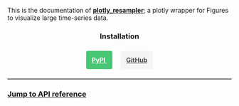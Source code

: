 This is the documentation of [**plotly\_resampler**]([htt](https://github.com/predict-idlab/plotly-resampler)); a plotly wrapper for Figures to visualize large time-series data.


<link rel="preload stylesheet" as="style" href="https://cdnjs.cloudflare.com/ajax/libs/font-awesome/5.15.2/css/all.min.css" integrity="sha512-HK5fgLBL+xu6dm/Ii3z4xhlSUyZgTT9tuc/hSrtw6uzJOvgRr2a9jyxxT1ely+B+xFAmJKVSTbpM/CuL7qxO8w==" crossorigin>

<div class="container" style="text-align: center">
        <h3><strong>Installation</strong></h3><br>
        <a title="plotly_resampler on PyPI" href="https://pypi.org/project/plotly_resampler/" style="margin-right:.8em; background-color: #48c774; border-color: transparent; color: #fff; padding: 0.75rem; border-radius: 4px;"
                   itemprop="downloadUrl" data-ga-event-category="PyPI">
                    <span class="icon"><i class="fa fa-download"></i></span>
                    <span><b>PyPI</b></span>
                </a> &nbsp;
                <a title="plotly_resampler on GitHub" href="https://github.com/predict-idlab/plotly-resampler" style="color: #4a4a4a; background-color: #f5f5f5 !important; font-size: 1em; font-weight: 400; line-height: 1.5; border-radius: 4px; padding: 0.75rem; "
                   data-ga-event-category="GitHub">
                    <span class="icon"><i class="fab fa-github"></i></span>
                    <span><b>GitHub</b></span>
                </a>
</div>
<br>
<hr style="height: 1px; border: none; border-top: 1px solid darkgrey;">

<h3><b><a href="#header-submodules">Jump to API reference</a></b></h3>
